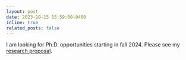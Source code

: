 ```yaml
---
layout: post
date: 2023-10-15 15:59:00-0400
inline: true
related_posts: false
---
```


I am looking for Ph.D. opportunities starting in fall 2024. Please see my [research proposal](./blog/2023/research-interest/).